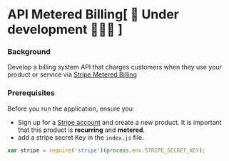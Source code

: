 # API Metered Billing[ 🚧 Under development 👷🔧️🚧 ]

### Background

Develop a billing system API that charges customers when they use your product or service via [Stripe Metered Billing](https://stripe.com/docs/billing/subscriptions/metered-billing)

### Prerequisites

Before you run the application, ensure you:

- Sign up for a [Stripe account](https://dashboard.stripe.com/) and create a new product. It is important that this product is **recurring** and **metered**.
- add a stripe secret Key in the `index.js` file.

```js
var stripe = require('stripe')(process.env.STRIPE_SECRET_KEY);
```